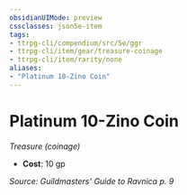 ```yaml
---
obsidianUIMode: preview
cssclasses: json5e-item
tags:
- ttrpg-cli/compendium/src/5e/ggr
- ttrpg-cli/item/gear/treasure-coinage
- ttrpg-cli/item/rarity/none
aliases: 
- "Platinum 10-Zino Coin"
---
```

# Platinum 10-Zino Coin
*Treasure (coinage)*  


- **Cost**: 10 gp

*Source: Guildmasters' Guide to Ravnica p. 9*